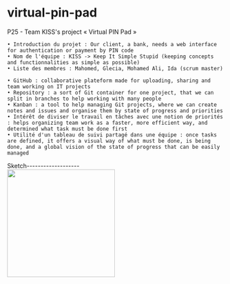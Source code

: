 # virtual-pin-pad
P25 - Team KISS's project « Virtual PIN Pad »

    • Introduction du projet : Our client, a bank, needs a web interface for authentication or payment by PIN code
    • Nom de l'équipe : KISS -> Keep It Simple Stupid (keeping concepts and functionnalities as simple as possible)
    • Liste des membres : Mahomed, Glecia, Mohamed Ali, Ida (scrum master)
    
    • GitHub : collaborative plateform made for uploading, sharing and team working on IT projects
    • Repository : a sort of Git container for one project, that we can split in branches to help working with many people
    • Kanban : a tool to help managing Git projects, where we can create notes and issues and organise them by state of progress and priorities
    • Intérêt de diviser le travail en tâches avec une notion de priorités : helps organizing team work as a faster, more efficient way, and determined what task must be done first
    • Utilité d'un tableau de suivi partagé dans une équipe : once tasks are defined, it offers a visual way of what must be done, is being done, and a global vision of the state of progress that can be easily managed
    
    
Sketch-------------------
<br>
<img src="https://user-images.githubusercontent.com/64545714/141975849-304892b7-5f7c-4f2b-a3f0-90f4815cf78d.JPG" width="250">

